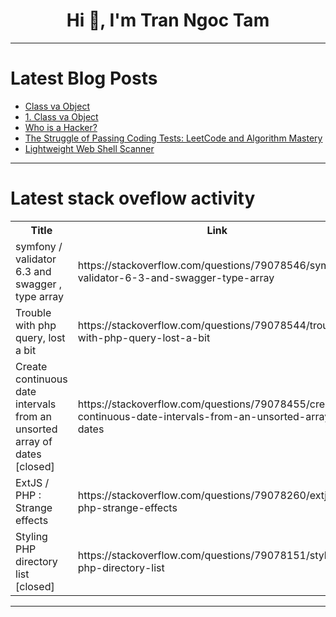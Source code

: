 <h1 align="center">Hi 👋, I'm Tran Ngoc Tam</h1>

---

# Latest Blog Posts 
<!-- BLOG-POST-LIST:START -->
- [Class va Object](https://dev.to/asilbek_ibragimov_a0c27cc/class-va-object-flk)
- [1. Class va Object](https://dev.to/sunnat_qayumov/class-va-object-nok)
- [Who is a Hacker?](https://dev.to/scofieldidehen/who-is-a-hacker-481n)
- [The Struggle of Passing Coding Tests: LeetCode and Algorithm Mastery](https://dev.to/b3r3ch1t/the-struggle-of-passing-coding-tests-leetcode-and-algorithm-mastery-ppp)
- [Lightweight Web Shell Scanner](https://dev.to/worldsavior/lightweight-web-shell-scanner-46pj)
<!-- BLOG-POST-LIST:END -->

---

# Latest stack oveflow activity
<table>
  <tr><th>Title</th><th>Link</th></tr>
  <!-- STACKOVERFLOW:START --><tr><td>symfony / validator 6.3 and swagger , type array</td><td>https://stackoverflow.com/questions/79078546/symfony-validator-6-3-and-swagger-type-array</td></tr><tr><td>Trouble with php query, lost a bit</td><td>https://stackoverflow.com/questions/79078544/trouble-with-php-query-lost-a-bit</td></tr><tr><td>Create continuous date intervals from an unsorted array of dates [closed]</td><td>https://stackoverflow.com/questions/79078455/create-continuous-date-intervals-from-an-unsorted-array-of-dates</td></tr><tr><td>ExtJS / PHP : Strange effects</td><td>https://stackoverflow.com/questions/79078260/extjs-php-strange-effects</td></tr><tr><td>Styling PHP directory list [closed]</td><td>https://stackoverflow.com/questions/79078151/styling-php-directory-list</td></tr><!-- STACKOVERFLOW:END -->
</table>

---


